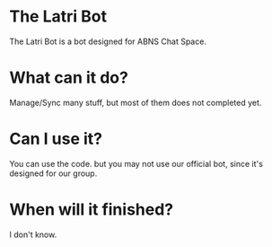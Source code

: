 # The Latri Bot
The Latri Bot is a bot designed for ABNS Chat Space.

# What can it do?
Manage/Sync many stuff, but most of them does not completed yet.

# Can I use it?
You can use the code. but you may not use our official bot, since it's designed for our group.

# When will it finished?
I don't know.


